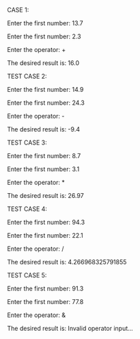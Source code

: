 CASE 1:

Enter the first number: 13.7

Enter the first number: 2.3

Enter the operator: +

The desired result is:  16.0

TEST CASE 2:

Enter the first number: 14.9

Enter the first number: 24.3

Enter the operator: -

The desired result is:  -9.4

TEST CASE 3:

Enter the first number: 8.7

Enter the first number: 3.1

Enter the operator: *

The desired result is:  26.97

TEST CASE 4:

Enter the first number: 94.3

Enter the first number: 22.1

Enter the operator: /

The desired result is:  4.266968325791855

TEST CASE 5:

Enter the first number: 91.3

Enter the first number: 77.8

Enter the operator: &

The desired result is:  Invalid operator input...
